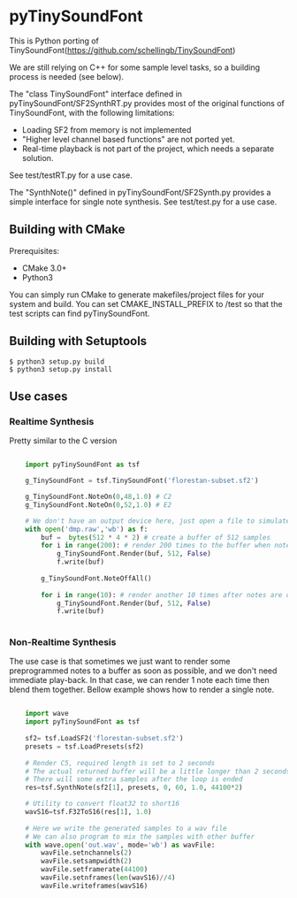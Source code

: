 pyTinySoundFont
================

This is Python porting of TinySoundFont(https://github.com/schellingb/TinySoundFont)

We are still relying on C++ for some sample level tasks, so a building process is needed (see below).

The "class TinySoundFont" interface defined in pyTinySoundFont/SF2SynthRT.py provides most of the original functions of TinySoundFont, with the following limitations:

* Loading SF2 from memory is not implemented
* "Higher level channel based functions" are not ported yet.
* Real-time playback is not part of the project, which needs a separate solution.

See test/testRT.py for a use case.

The "SynthNote()" defined in pyTinySoundFont/SF2Synth.py provides a simple interface for single note synthesis. See test/test.py for a use case.


## Building with CMake

Prerequisites:

* CMake 3.0+
* Python3

You can simply run CMake to generate makefiles/project files for your system and build. 
You can set CMAKE_INSTALL_PREFIX to /test so that the test scripts can find pyTinySoundFont.

## Building with Setuptools

	$ python3 setup.py build	
	$ python3 setup.py install

## Use cases

### Realtime Synthesis

Pretty similar to the C version

```Python

	import pyTinySoundFont as tsf

	g_TinySoundFont = tsf.TinySoundFont('florestan-subset.sf2')

	g_TinySoundFont.NoteOn(0,48,1.0) # C2
	g_TinySoundFont.NoteOn(0,52,1.0) # E2

	# We don't have an output device here, just open a file to simulate
	with open('dmp.raw','wb') as f:
		buf =  bytes(512 * 4 * 2) # create a buffer of 512 samples
		for i in range(200): # render 200 times to the buffer when notes are on
			g_TinySoundFont.Render(buf, 512, False)
			f.write(buf)
		
		g_TinySoundFont.NoteOffAll()
	
		for i in range(10): # render another 10 times after notes are off 
			g_TinySoundFont.Render(buf, 512, False)
			f.write(buf)
	

```

### Non-Realtime Synthesis

The use case is that sometimes we just want to render some preprogrammed notes to a buffer as soon as possible, and we don't need immediate play-back. In that case, we can render 1 note each time then blend them together. Bellow example shows how to render a single note.


```Python

	import wave
	import pyTinySoundFont as tsf
	
	sf2= tsf.LoadSF2('florestan-subset.sf2')
	presets = tsf.LoadPresets(sf2)
	
	# Render C5, required length is set to 2 seconds
	# The actual returned buffer will be a little longer than 2 seconds
	# There will some extra samples after the loop is ended
	res=tsf.SynthNote(sf2[1], presets, 0, 60, 1.0, 44100*2)

	# Utility to convert float32 to short16
	wavS16=tsf.F32ToS16(res[1], 1.0)
	
	# Here we write the generated samples to a wav file
	# We can also program to mix the samples with other buffer
	with wave.open('out.wav', mode='wb') as wavFile:
		wavFile.setnchannels(2)
		wavFile.setsampwidth(2)
		wavFile.setframerate(44100)
		wavFile.setnframes(len(wavS16)//4)
		wavFile.writeframes(wavS16)

```
